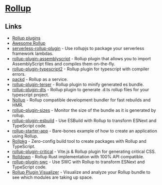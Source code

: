 # [Rollup](https://github.com/rollup/rollup)

## Links

- [Rollup plugins](https://github.com/rollup)
- [Awesome Rollup](https://github.com/rollup/awesome)
- [serverless-rollup-plugin](https://github.com/drg-adaptive/serverless-rollup-plugin) - Use rollupjs to package your serverless framework lambdas.
- [rollup-plugin-assemblyscript](https://github.com/surma/rollup-plugin-assemblyscript) - Rollup plugin that allows you to import AssemblyScript files and compiles them on-the-fly.
- [rollup-plugin-typescript2](https://github.com/ezolenko/rollup-plugin-typescript2) - Rollup plugin for typescript with compiler errors.
- [packd](https://github.com/Rich-Harris/packd) - Rollup as a service.
- [rollup-plugin-terser](https://github.com/TrySound/rollup-plugin-terser) - Rollup plugin to minify generated es bundle.
- [rollup-plugin-dts](https://github.com/Swatinem/rollup-plugin-dts) - Rollup plugin to generate .d.ts rollup files for your typescript project.
- [Nollup](https://github.com/PepsRyuu/nollup) - Rollup compatible development bundler for fast rebuilds and HMR.
- [rollup-plugin-sizes](https://github.com/atomicojs/rollup-plugin-sizes) - Monitor the size of the bundle as it is generated by rollup.
- [rollup-plugin-esbuild](https://github.com/egoist/rollup-plugin-esbuild) - Use ESBuild with Rollup to transform ESNext and TypeScript code.
- [rollup-starter-app](https://github.com/rollup/rollup-starter-app) - Bare-bones example of how to create an application using Rollup.
- [Rollpkg](https://github.com/rafgraph/rollpkg) - Zero-config build tool to create packages with Rollup and TypeScript.
- [rollup-plugin-critical](https://github.com/nystudio107/rollup-plugin-critical) - Vite.js & Rollup plugin for generating critical CSS.
- [Rolldown](https://github.com/Brooooooklyn/rolldown) - Rollup Rust implementation with 100% API compatible.
- [rollup-plugin-swc](https://github.com/SukkaW/rollup-plugin-swc) - Use SWC with Rollup to transform ESNext and TypeScript code.
- [Rollup Plugin Visualizer](https://github.com/btd/rollup-plugin-visualizer) - Visualize and analyze your Rollup bundle to see which modules are taking up space.
